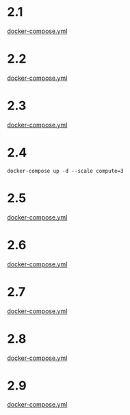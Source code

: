 
# 2.1
[docker-compose.yml](https://github.com/yumoL/docker_exercises/blob/master/part2/2.1/docker-compose.yml)

# 2.2
[docker-compose.yml](https://github.com/yumoL/docker_exercises/blob/master/part2/2.2/docker-compose.yml)

# 2.3
[docker-compose.yml](https://github.com/yumoL/docker_exercises/blob/master/part2/2.3/docker-compose.yml)

# 2.4
```
docker-compose up -d --scale compute=3
```
# 2.5
[docker-compose.yml](https://github.com/yumoL/docker_exercises/blob/master/part2/2.5/docker-compose.yml)

# 2.6
[docker-compose.yml](https://github.com/yumoL/docker_exercises/blob/master/part2/2.6/docker-compose.yml)

# 2.7
[docker-compose.yml](https://github.com/yumoL/docker_exercises/blob/master/part2/2.7/docker-compose.yml)

# 2.8
[docker-compose.yml](https://github.com/yumoL/docker_exercises/blob/master/part2/2.8/docker-compose.yml)

# 2.9
[docker-compose.yml](https://github.com/yumoL/docker_exercises/blob/master/part2/2.9/docker-compose.yml)

